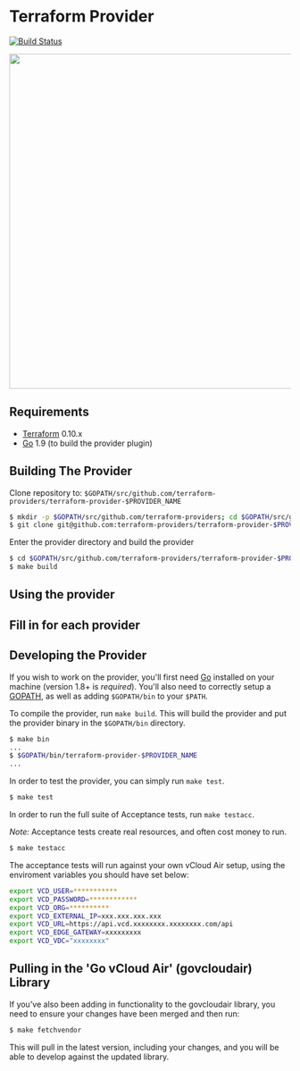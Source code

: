 Terraform Provider
==================

[![Build Status](https://travis-ci.com/rodion-goritskov/terraform-provider-vcd.svg?branch=master)](https://travis-ci.com/rodion-goritskov/terraform-provider-vcd)

<img src="https://cdn.rawgit.com/hashicorp/terraform-website/master/content/source/assets/images/logo-hashicorp.svg" width="600px">

Requirements
------------

-	[Terraform](https://www.terraform.io/downloads.html) 0.10.x
-	[Go](https://golang.org/doc/install) 1.9 (to build the provider plugin)

Building The Provider
---------------------

Clone repository to: `$GOPATH/src/github.com/terraform-providers/terraform-provider-$PROVIDER_NAME`

```sh
$ mkdir -p $GOPATH/src/github.com/terraform-providers; cd $GOPATH/src/github.com/terraform-providers
$ git clone git@github.com:terraform-providers/terraform-provider-$PROVIDER_NAME
```

Enter the provider directory and build the provider

```sh
$ cd $GOPATH/src/github.com/terraform-providers/terraform-provider-$PROVIDER_NAME
$ make build
```

Using the provider
----------------------
## Fill in for each provider

Developing the Provider
---------------------------

If you wish to work on the provider, you'll first need [Go](http://www.golang.org) installed on your machine (version 1.8+ is *required*). You'll also need to correctly setup a [GOPATH](http://golang.org/doc/code.html#GOPATH), as well as adding `$GOPATH/bin` to your `$PATH`.

To compile the provider, run `make build`. This will build the provider and put the provider binary in the `$GOPATH/bin` directory.

```sh
$ make bin
...
$ $GOPATH/bin/terraform-provider-$PROVIDER_NAME
...
```

In order to test the provider, you can simply run `make test`.

```sh
$ make test
```

In order to run the full suite of Acceptance tests, run `make testacc`.

*Note:* Acceptance tests create real resources, and often cost money to run.

```sh
$ make testacc
```

The acceptance tests will run against your own vCloud Air setup, using the enviroment variables you should have set below:

```sh
export VCD_USER=***********
export VCD_PASSWORD=************
export VCD_ORG=**********
export VCD_EXTERNAL_IP=xxx.xxx.xxx.xxx
export VCD_URL=https://api.vcd.xxxxxxxx.xxxxxxxx.com/api
export VCD_EDGE_GATEWAY=xxxxxxxxx
export VCD_VDC="xxxxxxxx"
```

Pulling in the 'Go vCloud Air' (govcloudair) Library
--------------------------------------------------------

If you've also been adding in functionality to the govcloudair library, you need to ensure your changes have been merged and then run:

```sh
$ make fetchvendor
```

This will pull in the latest version, including your changes, and you will be able to develop against the updated library.


